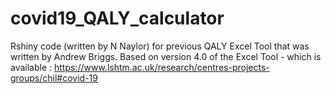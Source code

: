 # covid19_QALY_calculator
Rshiny code (written by N Naylor) for previous QALY Excel Tool that was written by Andrew Briggs.
Based on version 4.0 of the Excel Tool - which is available :
https://www.lshtm.ac.uk/research/centres-projects-groups/chil#covid-19

